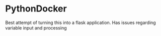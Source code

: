 # PythonDocker
Best attempt of turning this into a flask application. Has issues regarding variable input and processing
